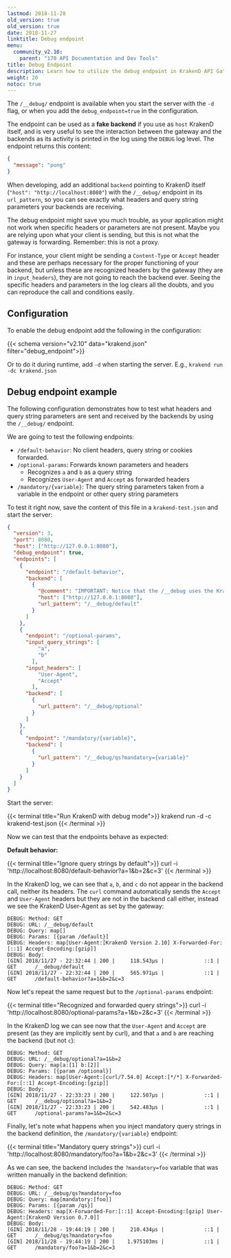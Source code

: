 ```yaml
---
lastmod: 2018-11-28
old_version: true
old_version: true
date: 2018-11-27
linktitle: Debug endpoint
menu:
  community_v2.10:
    parent: "170 API Documentation and Dev Tools"
title: Debug Endpoint
description: Learn how to utilize the debug endpoint in KrakenD API Gateway for troubleshooting and debugging purposes during API development and testing
weight: 20
notoc: true
---
```

The `/__debug/` endpoint is available when you start the server with the `-d` flag, or when you add the `debug_endpoint=true` in the configuration.

The endpoint can be used as a **fake backend** if you use as `host` KrakenD itself, and is very useful to see the interaction between the gateway and the backends as its activity is printed in the log using the `DEBUG` log level. The endpoint returns this content:

```json
{
  "message": "pong"
}
```


When developing, add an additional `backend` pointing to KrakenD itself (`"host": "http://localhost:8080"`) with the `/__debug/` endpoint in its `url_pattern`, so you can see exactly what headers and query string parameters your backends are receiving.

The debug endpoint might save you much trouble, as your application might not work when specific headers or parameters are not present. Maybe you are relying upon what your client is sending, but this is not what the gateway is forwarding. Remember: this is not a proxy.

For instance, your client might be sending a `Content-Type` or `Accept` header and these are perhaps necessary for the proper functioning of your backend, but unless these are recognized headers by the gateway (they are in `input_headers`), they are not going to reach the backend ever. Seeing the specific headers and parameters in the log clears all the doubts, and you can reproduce the call and conditions easily.

## Configuration
To enable the debug endpoint add the following in the configuration:

{{< schema version="v2.10" data="krakend.json" filter="debug_endpoint">}}

Or to do it during runtime, add `-d` when starting the server. E.g., `krakend run -dc krakend.json`

## Debug endpoint example
The following configuration demonstrates how to test what headers and query string parameters are sent and received by the backends by using the `/__debug/` endpoint.

We are going to test the following endpoints:

- `/default-behavior`: No client headers, query string or cookies forwarded.
- `/optional-params`: Forwards known parameters and headers
    - Recognizes `a` and `b` as a query string
    - Recognizes `User-Agent` and `Accept` as forwarded headers
- `/mandatory/{variable}`: The query string parameters taken from a variable in the endpoint or other query string parameters

To test it right now, save the content of this file in a `krakend-test.json` and start the server:

```json
{
  "version": 3,
  "port": 8080,
  "host": ["http://127.0.0.1:8080"],
  "debug_endpoint": true,
  "endpoints": [
    {
      "endpoint": "/default-behavior",
      "backend": [
        {
          "@comment": "IMPORTANT: Notice that the /__debug uses the KrakenD host itself",
          "host": ["http://127.0.0.1:8080"],
          "url_pattern": "/__debug/default"
        }
      ]
    },
    {
      "endpoint": "/optional-params",
      "input_query_strings": [
          "a",
          "b"
        ],
      "input_headers": [
          "User-Agent",
          "Accept"
        ],
      "backend": [
        {
          "url_pattern": "/__debug/optional"
        }
      ]
    },
    {
      "endpoint": "/mandatory/{variable}",
      "backend": [
        {
          "url_pattern": "/__debug/qs?mandatory={variable}"
        }
      ]
    }
  ]
}
```


Start the server:

{{< terminal title="Run KrakenD with debug mode">}}
krakend run -d -c krakend-test.json
{{< /terminal >}}

Now we can test that the endpoints behave as expected:

**Default behavior:**

{{< terminal title="Ignore query strings by default">}}
curl -i 'http://localhost:8080/default-behavior?a=1&b=2&c=3'
{{< /terminal >}}

In the KrakenD log, we can see that `a`, `b`, and `c` do not appear in the backend call, neither its headers. The `curl` command automatically sends the `Accept` and `User-Agent` headers but they are not in the backend call either, instead we see the KrakenD User-Agent as set by the gateway:

    DEBUG: Method: GET
    DEBUG: URL: /__debug/default
    DEBUG: Query: map[]
    DEBUG: Params: [{param /default}]
    DEBUG: Headers: map[User-Agent:[KrakenD Version 2.10] X-Forwarded-For:[::1] Accept-Encoding:[gzip]]
    DEBUG: Body:
    [GIN] 2018/11/27 - 22:32:44 | 200 |     118.543µs |             ::1 | GET      /__debug/default
    [GIN] 2018/11/27 - 22:32:44 | 200 |     565.971µs |             ::1 | GET      /default-behavior?a=1&b=2&c=3

Now let's repeat the same request but to the `/optional-params` endpoint:

{{< terminal title="Recognized and forwarded query strings">}}
curl -i 'http://localhost:8080/optional-params?a=1&b=2&c=3'
{{< /terminal >}}

In the KrakenD log we can see now that the `User-Agent` and `Accept` are present (as they are implicitly sent by curl), and that `a` and `b` are reaching the backend (but not `c`):

    DEBUG: Method: GET
    DEBUG: URL: /__debug/optional?a=1&b=2
    DEBUG: Query: map[a:[1] b:[2]]
    DEBUG: Params: [{param /optional}]
    DEBUG: Headers: map[User-Agent:[curl/7.54.0] Accept:[*/*] X-Forwarded-For:[::1] Accept-Encoding:[gzip]]
    DEBUG: Body:
    [GIN] 2018/11/27 - 22:33:23 | 200 |     122.507µs |             ::1 | GET      /__debug/optional?a=1&b=2
    [GIN] 2018/11/27 - 22:33:23 | 200 |     542.483µs |             ::1 | GET      /optional-params?a=1&b=2&c=3

Finally, let's note what happens when you inject mandatory query strings in the backend definition, the `/mandatory/{variable}` endpoint:

{{< terminal title="Mandatory query strings">}}
curl -i 'http://localhost:8080/mandatory/foo?a=1&b=2&c=3'
{{< /terminal >}}

As we can see, the backend includes the `?mandatory=foo` variable that was written manually in the backend definition:

    DEBUG: Method: GET
    DEBUG: URL: /__debug/qs?mandatory=foo
    DEBUG: Query: map[mandatory:[foo]]
    DEBUG: Params: [{param /qs}]
    DEBUG: Headers: map[X-Forwarded-For:[::1] Accept-Encoding:[gzip] User-Agent:[KrakenD Version 0.7.0]]
    DEBUG: Body:
    [GIN] 2018/11/28 - 19:44:19 | 200 |     210.434µs |             ::1 | GET      /__debug/qs?mandatory=foo
    [GIN] 2018/11/28 - 19:44:19 | 200 |    1.975103ms |             ::1 | GET      /mandatory/foo?a=1&b=2&c=3

